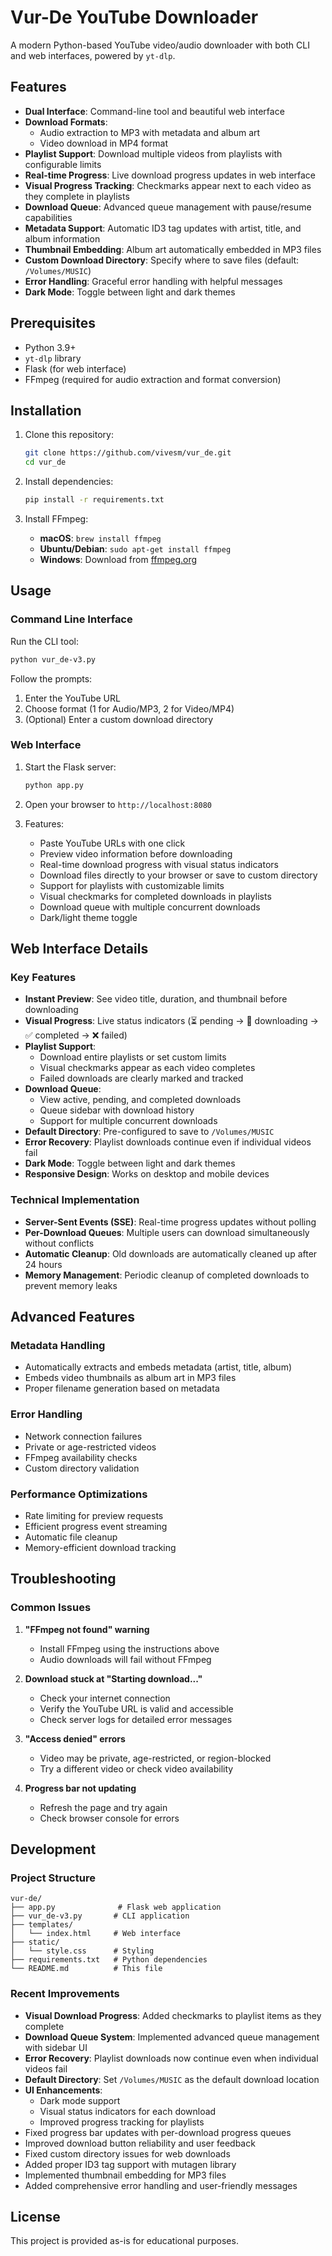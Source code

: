 # Vur-De YouTube Downloader

A modern Python-based YouTube video/audio downloader with both CLI and web interfaces, powered by `yt-dlp`.

## Features

- **Dual Interface**: Command-line tool and beautiful web interface
- **Download Formats**: 
  - Audio extraction to MP3 with metadata and album art
  - Video download in MP4 format
- **Playlist Support**: Download multiple videos from playlists with configurable limits
- **Real-time Progress**: Live download progress updates in web interface
- **Visual Progress Tracking**: Checkmarks appear next to each video as they complete in playlists
- **Download Queue**: Advanced queue management with pause/resume capabilities
- **Metadata Support**: Automatic ID3 tag updates with artist, title, and album information
- **Thumbnail Embedding**: Album art automatically embedded in MP3 files
- **Custom Download Directory**: Specify where to save files (default: `/Volumes/MUSIC`)
- **Error Handling**: Graceful error handling with helpful messages
- **Dark Mode**: Toggle between light and dark themes

## Prerequisites

- Python 3.9+
- `yt-dlp` library
- Flask (for web interface)
- FFmpeg (required for audio extraction and format conversion)

## Installation

1. Clone this repository:
   ```bash
   git clone https://github.com/vivesm/vur_de.git
   cd vur_de
   ```

2. Install dependencies:
   ```bash
   pip install -r requirements.txt
   ```

3. Install FFmpeg:
   - **macOS**: `brew install ffmpeg`
   - **Ubuntu/Debian**: `sudo apt-get install ffmpeg`
   - **Windows**: Download from [ffmpeg.org](https://ffmpeg.org/download.html)

## Usage

### Command Line Interface

Run the CLI tool:
```bash
python vur_de-v3.py
```

Follow the prompts:
1. Enter the YouTube URL
2. Choose format (1 for Audio/MP3, 2 for Video/MP4)
3. (Optional) Enter a custom download directory

### Web Interface

1. Start the Flask server:
   ```bash
   python app.py
   ```

2. Open your browser to `http://localhost:8080`

3. Features:
   - Paste YouTube URLs with one click
   - Preview video information before downloading
   - Real-time download progress with visual status indicators
   - Download files directly to your browser or save to custom directory
   - Support for playlists with customizable limits
   - Visual checkmarks for completed downloads in playlists
   - Download queue with multiple concurrent downloads
   - Dark/light theme toggle

## Web Interface Details

### Key Features

- **Instant Preview**: See video title, duration, and thumbnail before downloading
- **Visual Progress**: Live status indicators (⏳ pending → 🔄 downloading → ✅ completed → ❌ failed)
- **Playlist Support**: 
  - Download entire playlists or set custom limits
  - Visual checkmarks appear as each video completes
  - Failed downloads are clearly marked and tracked
- **Download Queue**: 
  - View active, pending, and completed downloads
  - Queue sidebar with download history
  - Support for multiple concurrent downloads
- **Default Directory**: Pre-configured to save to `/Volumes/MUSIC`
- **Error Recovery**: Playlist downloads continue even if individual videos fail
- **Dark Mode**: Toggle between light and dark themes
- **Responsive Design**: Works on desktop and mobile devices

### Technical Implementation

- **Server-Sent Events (SSE)**: Real-time progress updates without polling
- **Per-Download Queues**: Multiple users can download simultaneously without conflicts
- **Automatic Cleanup**: Old downloads are automatically cleaned up after 24 hours
- **Memory Management**: Periodic cleanup of completed downloads to prevent memory leaks

## Advanced Features

### Metadata Handling
- Automatically extracts and embeds metadata (artist, title, album)
- Embeds video thumbnails as album art in MP3 files
- Proper filename generation based on metadata

### Error Handling
- Network connection failures
- Private or age-restricted videos
- FFmpeg availability checks
- Custom directory validation

### Performance Optimizations
- Rate limiting for preview requests
- Efficient progress event streaming
- Automatic file cleanup
- Memory-efficient download tracking

## Troubleshooting

### Common Issues

1. **"FFmpeg not found" warning**
   - Install FFmpeg using the instructions above
   - Audio downloads will fail without FFmpeg

2. **Download stuck at "Starting download..."**
   - Check your internet connection
   - Verify the YouTube URL is valid and accessible
   - Check server logs for detailed error messages

3. **"Access denied" errors**
   - Video may be private, age-restricted, or region-blocked
   - Try a different video or check video availability

4. **Progress bar not updating**
   - Refresh the page and try again
   - Check browser console for errors

## Development

### Project Structure
```
vur-de/
├── app.py              # Flask web application
├── vur_de-v3.py       # CLI application
├── templates/
│   └── index.html     # Web interface
├── static/
│   └── style.css      # Styling
├── requirements.txt   # Python dependencies
└── README.md          # This file
```

### Recent Improvements
- **Visual Download Progress**: Added checkmarks to playlist items as they complete
- **Download Queue System**: Implemented advanced queue management with sidebar UI
- **Error Recovery**: Playlist downloads now continue even when individual videos fail
- **Default Directory**: Set `/Volumes/MUSIC` as the default download location
- **UI Enhancements**: 
  - Dark mode support
  - Visual status indicators for each download
  - Improved progress tracking for playlists
- Fixed progress bar updates with per-download progress queues
- Improved download button reliability and user feedback
- Fixed custom directory issues for web downloads
- Added proper ID3 tag support with mutagen library
- Implemented thumbnail embedding for MP3 files
- Added comprehensive error handling and user-friendly messages

## License

This project is provided as-is for educational purposes.
